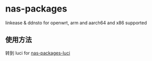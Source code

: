 # nas-packages

linkease & ddnsto for openwrt, arm and aarch64 and x86 supported

## 使用方法

转到 luci for [nas-packages-luci](https://github.com/zijieKwok/nas-packages.git)
